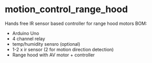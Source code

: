 # motion_control_range_hood
Hands free IR sensor based controller for range hood motors
BOM:
- Arduino Uno
- 4 channel relay
- temp/humidity sensro (optional)
- 1-2 x ir sensor (2 for motion direction detection)
- Range hood with AV motor + controller 
